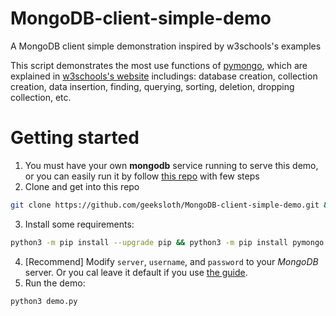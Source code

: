# MongoDB-client-simple-demo
A MongoDB client simple demonstration inspired by w3schools's examples

This script demonstrates the most use functions of [pymongo](https://pymongo.readthedocs.io/en/stable/), which are explained in [w3schools's website](https://www.w3schools.com/python/python_mongodb_getstarted.asp) includings:
database creation, collection creation, data insertion, finding, querying, sorting, deletion, dropping collection, etc.

# Getting started
1. You must have your own **mongodb** service running to serve this demo, or you can easily run it by follow [this repo](https://github.com/geeksloth/mongodb-simple-docker-compose) with few steps
2. Clone and get into this repo
```bash
git clone https://github.com/geeksloth/MongoDB-client-simple-demo.git && cd MongoDB-client-simple-demo
```
3. Install some requirements:
```bash
python3 -m pip install --upgrade pip && python3 -m pip install pymongo
```
4. [Recommend] Modify ```server```, ```username```, and ```password``` to your *MongoDB* server. Or you cal leave it default if you use [the guide](https://github.com/geeksloth/mongodb-simple-docker-compose).
5. Run the demo:
```bash
python3 demo.py
```
